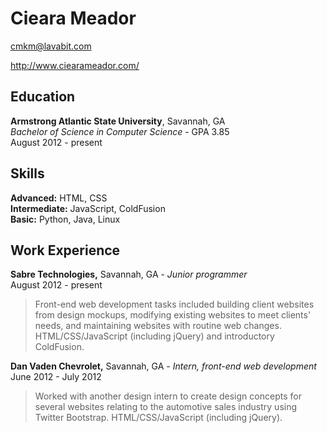 Cieara Meador
=============

cmkm@lavabit.com

http://www.ciearameador.com/

Education
---------

**Armstrong Atlantic State University**, Savannah, GA<br>
_Bachelor of Science in Computer Science_ - GPA 3.85<br>
August 2012 - present

Skills
------
**Advanced:** HTML, CSS<br>
**Intermediate:** JavaScript, ColdFusion<br>
**Basic:** Python, Java, Linux  

Work Experience
---------------

**Sabre Technologies,** Savannah, GA - _Junior programmer_<br>
August 2012 - present

> Front-end web development tasks included building client websites from 
> design mockups, modifying existing websites to meet clients' needs, and 
> maintaining websites with routine web changes. HTML/CSS/JavaScript 
> (including jQuery) and introductory ColdFusion.

**Dan Vaden Chevrolet,** Savannah, GA - _Intern, front-end web development_<br>
June 2012 - July 2012

> Worked with another design intern to create design concepts for several
> websites relating to the automotive sales industry using Twitter Bootstrap.
> HTML/CSS/JavaScript (including jQuery).
